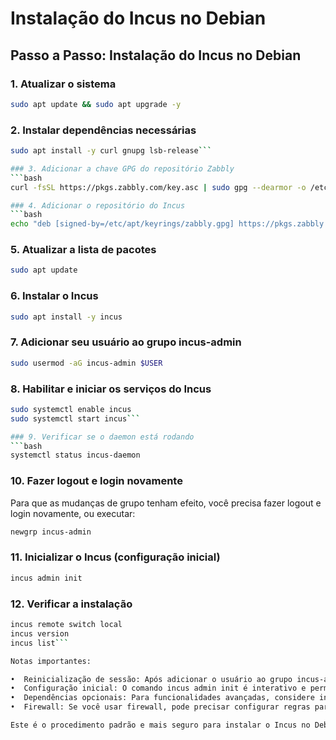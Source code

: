 # Instalação do Incus no Debian

## Passo a Passo: Instalação do Incus no Debian

### 1. Atualizar o sistema
```bash
sudo apt update && sudo apt upgrade -y
```

### 2. Instalar dependências necessárias
```bash
sudo apt install -y curl gnupg lsb-release```

### 3. Adicionar a chave GPG do repositório Zabbly
```bash
curl -fsSL https://pkgs.zabbly.com/key.asc | sudo gpg --dearmor -o /etc/apt/keyrings/zabbly.gpg```

### 4. Adicionar o repositório do Incus
```bash
echo "deb [signed-by=/etc/apt/keyrings/zabbly.gpg] https://pkgs.zabbly.com/incus/stable $(lsb_release -sc) main" | sudo tee /etc/apt/sources.list.d/zabbly-incus-stable.list
```

### 5. Atualizar a lista de pacotes
```bash
sudo apt update
```

### 6. Instalar o Incus
```bash
sudo apt install -y incus
```

### 7. Adicionar seu usuário ao grupo incus-admin
```bash
sudo usermod -aG incus-admin $USER
```

### 8. Habilitar e iniciar os serviços do Incus
```bash
sudo systemctl enable incus
sudo systemctl start incus```

### 9. Verificar se o daemon está rodando
```bash
systemctl status incus-daemon
```

### 10. Fazer logout e login novamente
Para que as mudanças de grupo tenham efeito, você precisa fazer logout e login novamente, ou executar:
```bash
newgrp incus-admin
```

### 11. Inicializar o Incus (configuração inicial)
```bash
incus admin init
```

### 12. Verificar a instalação
```bash
incus remote switch local
incus version
incus list```

Notas importantes:

•  Reinicialização de sessão: Após adicionar o usuário ao grupo incus-admin, é necessário fazer logout/login ou usar newgrp incus-admin
•  Configuração inicial: O comando incus admin init é interativo e permite configurar storage pools, redes, etc.
•  Dependências opcionais: Para funcionalidades avançadas, considere instalar zfsutils-linux para suporte a ZFS
•  Firewall: Se você usar firewall, pode precisar configurar regras para o Incus

Este é o procedimento padrão e mais seguro para instalar o Incus no Debian. Cada passo tem sua importância para garantir uma instalação correta e funcional.